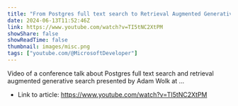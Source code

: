 ```yaml
---
title: "From Postgres full text search to Retrieval Augmented Generative search"
date: 2024-06-13T11:52:46Z
link: https://www.youtube.com/watch?v=TI5tNC2XtPM
showShare: false
showReadTime: false
thumbnail: images/misc.png
tags: ["youtube.com/@MicrosoftDeveloper"]
---
```

Video of a conference talk about Postgres full text search and retrieval augmented generative search presented by Adam Wolk at ...

- Link to article: https://www.youtube.com/watch?v=TI5tNC2XtPM